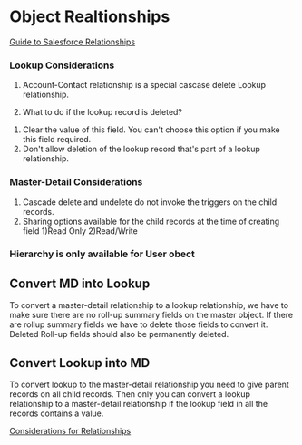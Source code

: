 # Object Realtionships
[Guide to Salesforce Relationships](https://www.salesforceben.com/guide-to-salesforce-relationship-types-and-when-to-use-them/)

### Lookup Considerations
1. Account-Contact relationship is a special cascase delete Lookup relationship.

1. What to do if the lookup record is deleted?
1) Clear the value of this field. You can't choose this option if you make this field required.
2) Don't allow deletion of the lookup record that's part of a lookup relationship.

### Master-Detail Considerations
1. Cascade delete and undelete do not invoke the triggers on the child records.
1. Sharing options available for the child records at the time of creating field
1)Read Only
2)Read/Write

### Hierarchy is only available for User obect

## Convert MD into Lookup
To convert a master-detail relationship to a lookup relationship, we have to make sure there are no roll-up summary fields on the master object. If there are rollup summary fields we have to delete those fields to convert it. Deleted Roll-up fields should also be permanently deleted.

## Convert Lookup into MD
To convert lookup to the master-detail relationship you need to give parent records on all child records. Then only you can convert a lookup relationship to a master-detail relationship if the lookup field in all the records contains a value.

[Considerations for Relationships](https://help.salesforce.com/s/articleView?id=sf.relationships_considerations.htm&type=5)
